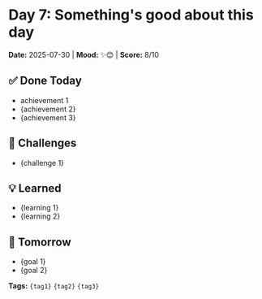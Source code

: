 # Day 7: Something's good about this day

**Date:** 2025-07-30 | **Mood:** ✨😊 | **Score:** 8/10

## ✅ Done Today
- achievement 1
- {achievement 2}
- {achievement 3}

## 🚧 Challenges
- {challenge 1}

## 💡 Learned
- {learning 1}
- {learning 2}

## 🎯 Tomorrow
- {goal 1}
- {goal 2}

**Tags:** `{tag1}` `{tag2}` `{tag3}`
